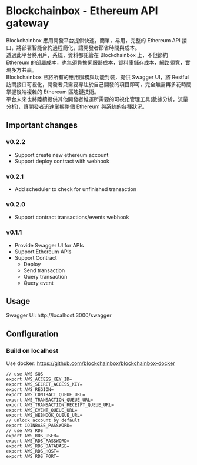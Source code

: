 # Blockchainbox - Ethereum API gateway
  
Blockchainbox 應用開發平台提供快速，簡單，易用，完整的 Ethereum API 接口，將部署智能合約過程簡化，讓開發者節省時間與成本。  
透過此平台將用戶，系統，資料都託管在 Blockchainbox 上，不但節約 Ethereum 的部屬成本，也無須負擔伺服器成本，資料庫儲存成本，網路頻寬，實現多方共贏。  
Blockchainbox 已將所有的應用服務與功能封裝，提供 Swagger UI，將 Restful 訪問接口可視化，開發者只需要專注於自己開發的項目即可，完全無需再多花時間掌握後端複雜的 Ethereum 區塊鏈技術。  
平台未來也將陸續提供其他開發者維運所需要的可視化管理工具(數據分析，流量分析)，讓開發者迅速掌握整個 Ethereum 與系統的各種狀況。

## Important changes

### v0.2.2
- Support create new ethereum account
- Support deploy contract with webhook

### v0.2.1
- Add scheduler to check for unfinished transaction

### v0.2.0
- Support contract transactions/events webhook

### v0.1.1
- Provide Swagger UI for APIs
- Support Ethereum APIs
- Support Contract
    - Deploy
    - Send transaction
    - Query transaction
    - Query event 

## Usage 
Swagger UI: http://localhost:3000/swagger

## Configuration

### Build on localhost

Use docker: https://github.com/blockchainbox/blockchainbox-docker

```
// use AWS SQS
export AWS_ACCESS_KEY_ID=
export AWS_SECRET_ACCESS_KEY=
export AWS_REGION=
export AWS_CONTRACT_QUEUE_URL=
export AWS_TRANSACTION_QUEUE_URL=
export AWS_TRANSACTION_RECEIPT_QUEUE_URL=
export AWS_EVENT_QUEUE_URL=
export AWS_WEBHOOK_QUEUE_URL=
// unlock account by default
export COINBASE_PASSWORD=
// use AWS RDS
export AWS_RDS_USER=
export AWS_RDS_PASSWORD=
export AWS_RDS_DATABASE=
export AWS_RDS_HOST=
export AWS_RDS_PORT=
```